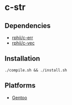 # c-str

## Dependencies

- [rphii/c-err](https://github.com/rphii/c-err)
- [rphii/c-vec](https://github.com/rphii/c-str)

## Installation

```
./compile.sh && ./install.sh
```

## Platforms

- [Gentoo](https://github.com/rphii/gentoo-ebuilds)

